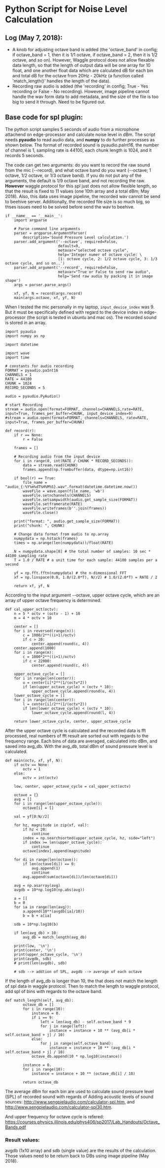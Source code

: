 # Python Script for Noise Level Calculation

## Log (May 7, 2018):
- A knob for adjusting octave band is added (the 'octave_band' in config; if octave_band = 1, then it is 1/1 octave, if octave_band = 2, then it is 1/2 octave, and so on). However, Waggle protocol does not allow flexable data length, so that the length of output data will be one array for 10 float, and one another float data which are calculated dB for each bin and total dB for the octave from 20Hz - 20kHz (a function called 'match_length()' handles the length of the data).
- Recording raw audio is added (the 'recording' in config; True - Yes recording or False - No recording). However, image pipeline cannot handle the wav form data to add metadata, and the size of the file is too big to send it through. Need to be figured out.

## Base code for spl plugin:
The python script samples 5 seconds of audio from a microphone attachend on edge-processor and calculate noise level in dBm.
The script needs **pyaudio** to read audio data, and **numpy** to do further processes as shown below. The format of recorded sound is pyaudio.paInt16, the number of channel is 1, sampling rate is 44100, each chunk length is 1024, and it records 5 seconds.

The code can get two arguments: do you want to record the raw sound from the mic (--record), and what octave band do you want (--octave; 1 octave, 1/2 octave, or 1/3 octave band). If you do not put any of the arguments, the default is 1/9 octave band, and not recording the raw. **However** waggle protocol for this spl just does not allow flexible length, so that the result is fixed to 11 values (one 10th array and a total dBm; May 2018). Also, this data uses image pipeline, the recorded wav cannot be send to beehive server. Additionally, the recorded file size is so much big, so thses issues need to be solved before send the wav to beehive.

```
if __name__ == '__main__':
    import argparse

    # Parse command line arguments
    parser = argparse.ArgumentParser(
        description='Sound Pressure Level calculation.')
    parser.add_argument('--octave', required=False,
                        default=9,
                        metavar="selected octave cycle",
                        help='Integer numer of octave cycle: \
                        [1: octave cycle, 2: 1/2 octave cycle, 3: 1/3 octave cycle, and so on..')
    parser.add_argument('--record', required=False,
                        metavar="True or False to send raw audio",
                        help='Send raw audio by packing it in image shape')
    args = parser.parse_args()

    xf, yf, N = record(args.record)
    main(args.octave, xf, yf, N)
```

When I tested the mic personally in my laptop, ```input_device_index``` was 9. But it must be specifically defined with regard
to the device index in edge-processor (the script is tested in ubuntu and mac os). The recorded sound is stored in an array.

```
import pyaudio
import numpy as np

import datetime

import wave
import time

# constants for audio recording
FORMAT = pyaudio.paInt16
CHANNELS = 1
RATE = 44100
CHUNK = 1024
RECORD_SECONDS = 5

audio = pyaudio.PyAudio()

# start Recording
stream = audio.open(format=FORMAT, channels=CHANNELS,rate=RATE, input=True, frames_per_buffer=CHUNK, input_device_index=9)
#stream = audio.open(format=FORMAT, channels=CHANNELS, rate=RATE, input=True, frames_per_buffer=CHUNK)

def record(r):
    if r == None:
        r = False

    frames = []

    # Recording audio from the input device
    for i in range(0, int(RATE / CHUNK * RECORD_SECONDS)):
        data = stream.read(CHUNK)
        frames.append(np.frombuffer(data, dtype=np.int16))
    
    if bool(r) == True:
        file_name = "audio_{:%Y%m%dT%H%M%S}.wav".format(datetime.datetime.now())
        waveFile = wave.open(file_name, 'wb')
        waveFile.setnchannels(CHANNELS)
        waveFile.setsampwidth(audio.get_sample_size(FORMAT))
        waveFile.setframerate(RATE)
        waveFile.writeframes(b''.join(frames))
        waveFile.close()

    print("format: ", audio.get_sample_size(FORMAT))
    print("chunk: ", CHUNK)

    # Change data format from audio to np.array
    numpydata = np.hstack(frames)
    times = np.arange(len(numpydata))/float(RATE)

    N = numpydata.shape[0] # the total number of samples: 10 sec * 44100 sampling rate
    T = 1.0 / RATE # a unit time for each sample: 44100 samples per a second

    yf = np.fft.fftn(numpydata) # the n-dimensional FFT
    xf = np.linspace(0.0, 1.0/(2.0*T), N//2) # 1.0/(2.0*T) = RATE / 2

    return xf, yf, N

```
According to the input argument --octave, upper octave cycle, which are an array of upper octave frequency is determined. 

```
def cal_upper_oct(octv):
    n = 5 * octv + (octv - 1) + 10
    m = 4 * octv + 10

    center = []
    for i in reversed(range(n)):
        c = 1000/2**((i+1)/octv)
        if c > 20:
            center.append(round(c, 4))
    center.append(1000)
    for i in range(m):
        c = 1000*2**((i+1)/octv)
        if c < 22000:
            center.append(round(c, 4))

    upper_octave_cycle = []
    for i in range(len(center)):
        u = center[i]*2**(1/(octv*2))
        if len(upper_octave_cycle) < (octv * 10):
            upper_octave_cycle.append(round(u, 4))
    lower_octave_cycle = []
    for i in range(len(center)):
        l = center[i]/2**(1/(octv*2))
        if len(lower_octave_cycle) < (octv * 10):
            lower_octave_cycle.append(round(l, 4))

    return lower_octave_cycle, center, upper_octave_cycle
```

After the upper octave cycle is calculated and the recorded data is fft processed, real numbers of fft result are sorted out with regards to the frequency range. Each bins of data are averaged, calculated into dBm, and saved into avg_db. With the avg_db, total dBm of sound pressure level is calculated. 
```
def main(octv, xf, yf, N):
    if octv == None:
        octv = 1
    else:
        octv = int(octv)

    low, center, upper_octave_cycle = cal_upper_oct(octv)

    octave = {}
    avg = []
    for i in range(len(upper_octave_cycle)):
        octave[i] = []

    val = yf[0:N//2]
    
    for hz, magnitude in zip(xf, val):
        if hz < 20:
            continue
        index = np.searchsorted(upper_octave_cycle, hz, side="left")
        if index >= len(upper_octave_cycle):
            continue
        octave[index].append(magnitude)

    for di in range(len(octave)):
        if len(octave[di]) == 0:
            avg.append(1)
            continue
        avg.append(sum(octave[di])/len(octave[di]))

    avg = np.asarray(avg)
    avgdb = 10*np.log10(np.abs(avg))

    a = []
    b = 0
    for ia in range(len(avg)):
        a.append(10**(avgdb[ia]/10))
        b = b + a[ia]

    sdb = 10*np.log10(b)

    if len(avg_db) > 10:
        avg_db = match_length(avg_db)

    print(low, '\n')
    print(center, '\n')
    print(upper_octave_cycle, '\n')
    print(avgdb, sdb)
    # print(len(avgdb), sdb)

    # sdb --> addtion of SPL, avgdb --> average of each octave
```

If the length of avg_db is longer than 10, the that does not match the length of spl data in waggle protocol. Then to match the length to waggle protocol, add spl of bins with regards to the octave band.

```
def match_length(self, avg_db):
        octave_db = []
        for i in range(10):
            instance = 0.
            if i == 9:
                left = len(avg_db) - self.octave_band * 9
                for j in range(left):
                    instance = instance + 10 ** (avg_db[i * self.octave_band + j] / 10)
            else:
                for j in range(self.octave_band):
                    instance = instance + 10 ** (avg_db[i * self.octave_band + j] / 10)
            octave_db.append(10 * np.log10(instance))

        instance = 0.
        for i in range(10):
            instance = instance + 10 ** (octave_db[i] / 10)

        return octave_db
```

The average dBm for each bin are used to calculate sound pressure level (SPL) of recorded sound with regards of 
Adding acoustic levels of sound sources: http://www.sengpielaudio.com/calculator-spl.htm, and http://www.sengpielaudio.com/calculator-spl30.htm.

And upper frequency for octave cycle is refered: https://courses.physics.illinois.edu/phys406/sp2017/Lab_Handouts/Octave_Bands.pdf


### Result values:
avgdb (1x10 array) and sdb (single value) are the results of the calculation. Those values need to be return back to DBs 
using image pipeline (May 2018).


